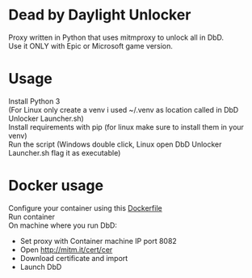 # Dead by Daylight Unlocker
Proxy written in Python that uses mitmproxy to unlock all in DbD.\
Use it ONLY with Epic or Microsoft game version.

# Usage
Install Python 3\
(For Linux only create a venv i used ~/.venv as location called in DbD Unlocker Launcher.sh)\
Install requirements with pip (for linux make sure to install them in your venv)\
Run the script (Windows double click, Linux open DbD Unlocker Launcher.sh flag it as executable)

# Docker usage
Configure your container using this [Dockerfile](https://raw.githubusercontent.com/im8otto/dbd-unlocker/refs/heads/main/Dockerfile)\
Run container\
On machine where you run DbD:
 - Set proxy with Container machine IP port 8082
 - Open http://mitm.it/cert/cer
 - Download certificate and import
 - Launch DbD
